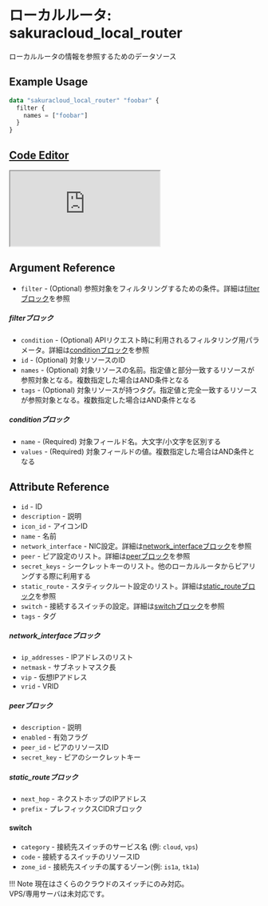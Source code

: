 # ローカルルータ: sakuracloud_local_router

ローカルルータの情報を参照するためのデータソース

## Example Usage

```tf
data "sakuracloud_local_router" "foobar" {
  filter {
    names = ["foobar"]
  }
}
```

<div class="editor">

<h2><a href="https://zouen-alpha.usacloud.jp/#data/local_router" target="_blank" rel="noopener noreferrer">Code Editor</a></h2>

<iframe src="https://zouen-alpha.usacloud.jp/#data/local_router"></iframe>

</div>


## Argument Reference

* `filter` - (Optional) 参照対象をフィルタリングするための条件。詳細は[filterブロック](#filter)を参照 

##### filterブロック

* `condition` - (Optional) APIリクエスト時に利用されるフィルタリング用パラメータ。詳細は[conditionブロック](#condition)を参照  
* `id` - (Optional) 対象リソースのID 
* `names` - (Optional) 対象リソースの名前。指定値と部分一致するリソースが参照対象となる。複数指定した場合はAND条件となる  
* `tags` - (Optional) 対象リソースが持つタグ。指定値と完全一致するリソースが参照対象となる。複数指定した場合はAND条件となる

##### conditionブロック

* `name` - (Required) 対象フィールド名。大文字/小文字を区別する  
* `values` - (Required) 対象フィールドの値。複数指定した場合はAND条件となる


## Attribute Reference

* `id` - ID
* `description` - 説明
* `icon_id` - アイコンID
* `name` - 名前
* `network_interface` - NIC設定。詳細は[network_interfaceブロック](#network_interface)を参照
* `peer` - ピア設定のリスト。詳細は[peerブロック](#peer)を参照
* `secret_keys` - シークレットキーのリスト。他のローカルルータからピアリングする際に利用する
* `static_route` - スタティックルート設定のリスト。詳細は[static_routeブロック](#static_route)を参照
* `switch` - 接続するスイッチの設定。詳細は[switchブロック](#switch)を参照
* `tags` - タグ

##### network_interfaceブロック

* `ip_addresses` - IPアドレスのリスト
* `netmask` - サブネットマスク長
* `vip` - 仮想IPアドレス
* `vrid` - VRID

##### peerブロック

* `description` - 説明
* `enabled` - 有効フラグ
* `peer_id` - ピアのリソースID
* `secret_key` - ピアのシークレットキー

##### static_routeブロック

* `next_hop` - ネクストホップのIPアドレス
* `prefix` - プレフィックスCIDRブロック

#### switch

* `category` - 接続先スイッチのサービス名 (例: `cloud`, `vps`)
* `code` - 接続するスイッチのリソースID
* `zone_id` - 接続先スイッチの属するゾーン(例: `is1a`, `tk1a`)

!!! Note
    現在はさくらのクラウドのスイッチにのみ対応。  
    VPS/専用サーバは未対応です。  

